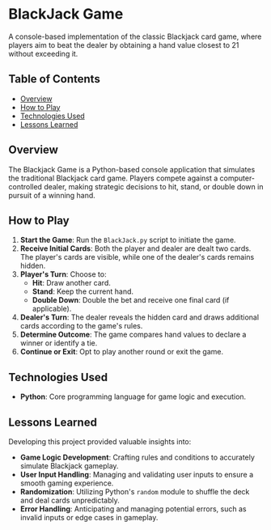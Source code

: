 # BlackJack Game

A console-based implementation of the classic Blackjack card game, where players aim to beat the dealer by obtaining a hand value closest to 21 without exceeding it.

## Table of Contents

- [Overview](#overview)
- [How to Play](#how-to-play)
- [Technologies Used](#technologies-used)
- [Lessons Learned](#lessons-learned)

## Overview

The Blackjack Game is a Python-based console application that simulates the traditional Blackjack card game. Players compete against a computer-controlled dealer, making strategic decisions to hit, stand, or double down in pursuit of a winning hand.

## How to Play

1. **Start the Game**: Run the `BlackJack.py` script to initiate the game.
2. **Receive Initial Cards**: Both the player and dealer are dealt two cards. The player's cards are visible, while one of the dealer's cards remains hidden.
3. **Player's Turn**: Choose to:
   - **Hit**: Draw another card.
   - **Stand**: Keep the current hand.
   - **Double Down**: Double the bet and receive one final card (if applicable).
4. **Dealer's Turn**: The dealer reveals the hidden card and draws additional cards according to the game's rules.
5. **Determine Outcome**: The game compares hand values to declare a winner or identify a tie.
6. **Continue or Exit**: Opt to play another round or exit the game.

## Technologies Used

- **Python**: Core programming language for game logic and execution.

## Lessons Learned

Developing this project provided valuable insights into:

- **Game Logic Development**: Crafting rules and conditions to accurately simulate Blackjack gameplay.
- **User Input Handling**: Managing and validating user inputs to ensure a smooth gaming experience.
- **Randomization**: Utilizing Python's `random` module to shuffle the deck and deal cards unpredictably.
- **Error Handling**: Anticipating and managing potential errors, such as invalid inputs or edge cases in gameplay.

